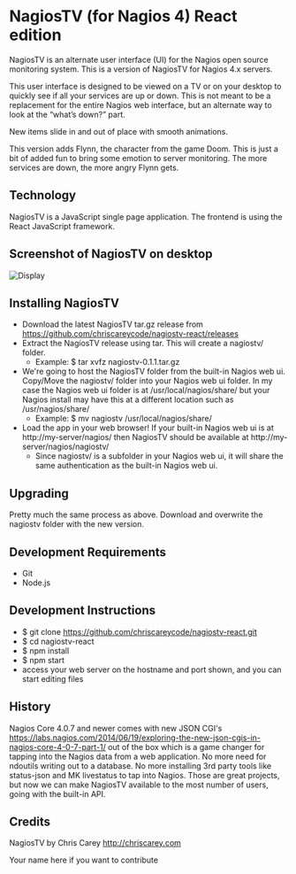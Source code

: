 # NagiosTV (for Nagios 4) React edition

NagiosTV is an alternate user interface (UI) for the Nagios open source monitoring system. This is a version of NagiosTV for Nagios 4.x servers.

This user interface is designed to be viewed on a TV or on your desktop to quickly see if all your services are up or down. This is not meant to be a replacement for the entire Nagios web interface, but an alternate way to look at the “what’s down?” part.

New items slide in and out of place with smooth animations.

This version adds Flynn, the character from the game Doom. This is just a bit of added fun to bring some emotion to server monitoring. The more services are down, the more angry Flynn gets.

Technology
------------
NagiosTV is a JavaScript single page application.
The frontend is using the React JavaScript framework.

Screenshot of NagiosTV on desktop
------------

![Display](https://chriscarey.com/software/nagiostv-react/images/nagiostv-react.png)

Installing NagiosTV
-------------
- Download the latest NagiosTV tar.gz release from https://github.com/chriscareycode/nagiostv-react/releases
- Extract the NagiosTV release using tar. This will create a nagiostv/ folder.
  - Example: $ tar xvfz nagiostv-0.1.1.tar.gz
- We're going to host the NagiosTV folder from the built-in Nagios web ui. Copy/Move the nagiostv/ folder into your Nagios web ui folder. In my case the Nagios web ui folder is at /usr/local/nagios/share/ but your Nagios install may have this at a different location such as /usr/nagios/share/
  - Example: $ mv nagiostv /usr/local/nagios/share/
- Load the app in your web browser! If your built-in Nagios web ui is at http://my-server/nagios/ then NagiosTV should be available at http://my-server/nagios/nagiostv/
  - Since nagiostv/ is a subfolder in your Nagios web ui, it will share the same authentication as the built-in Nagios web ui.

Upgrading
------------
Pretty much the same process as above. Download and overwrite the nagiostv folder with the new version.

Development Requirements
------------
- Git
- Node.js

Development Instructions
------------
- $ git clone https://github.com/chriscareycode/nagiostv-react.git
- $ cd nagiostv-react
- $ npm install
- $ npm start
- access your web server on the hostname and port shown, and you can start editing files

History
------------
Nagios Core 4.0.7 and newer comes with new JSON CGI's
https://labs.nagios.com/2014/06/19/exploring-the-new-json-cgis-in-nagios-core-4-0-7-part-1/
out of the box which is a game changer for tapping into the Nagios data from a web application.
No more need for ndoutils writing out to a database. No more installing 3rd party tools like status-json and MK livestatus to tap into Nagios. Those are great projects, but now we can make NagiosTV available to the most number of users, going with the built-in API.

Credits
------------
NagiosTV by Chris Carey http://chriscarey.com

Your name here if you want to contribute



